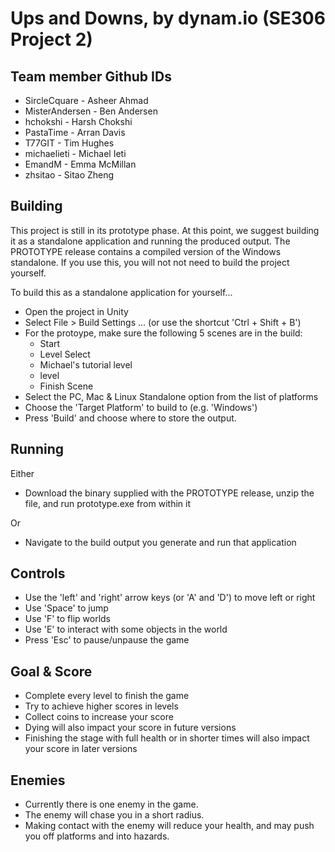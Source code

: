# Ups and Downs, by dynam.io (SE306 Project 2) 

## Team member Github IDs
- SircleCquare - Asheer Ahmad
- MisterAndersen - Ben Andersen
- hchokshi - Harsh Chokshi
- PastaTime - Arran Davis
- T77GIT - Tim Hughes
- michaelieti - Michael Ieti
- EmandM - Emma McMillan
- zhsitao - Sitao Zheng

## Building
This project is still in its prototype phase. At this point, we suggest building it as a standalone application and running the produced output. The PROTOTYPE release contains a compiled version of the Windows standalone. If you use this, you will not not need to build the project yourself. 

To build this as a standalone application for yourself...
- Open the project in Unity 
- Select File > Build Settings ... (or use the shortcut 'Ctrl + Shift + B')
- For the protoype, make sure the following 5 scenes are in the build: 
   - Start
   - Level Select 
   - Michael's tutorial level
   - level
   - Finish Scene
- Select the PC, Mac & Linux Standalone option from the list of platforms
- Choose the 'Target Platform' to build to (e.g. 'Windows') 
- Press 'Build' and choose where to store the output. 

## Running 
Either
- Download the binary supplied with the PROTOTYPE release, unzip the file, and run prototype.exe from within it

Or
- Navigate to the build output you generate and run that application

## Controls
- Use the 'left' and 'right' arrow keys (or 'A' and 'D') to move left or right
- Use 'Space' to jump
- Use 'F' to flip worlds
- Use 'E' to interact with some objects in the world
- Press 'Esc' to pause/unpause the game

## Goal & Score
- Complete every level to finish the game
- Try to achieve higher scores in levels
- Collect coins to increase your score
- Dying will also impact your score in future versions
- Finishing the stage with full health or in shorter times will also impact your score in later versions

## Enemies
- Currently there is one enemy in the game.
- The enemy will chase you in a short radius.
- Making contact with the enemy will reduce your health, and may push you off platforms and into hazards.
